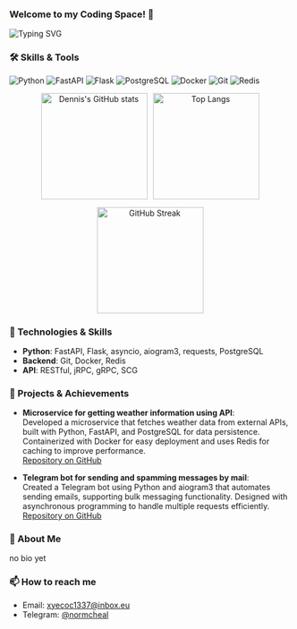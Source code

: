 ### Welcome to my Coding Space! 🌟

![Typing SVG](https://readme-typing-svg.demolab.com?font=Fira+Code&size=24&pause=1000&color=FF8C00&width=435&lines=Greetings%2C+fellows!+👋;Welcome+to+my+GitHub+profile!)

### 🛠 Skills & Tools

![Python](https://img.shields.io/badge/-Python-000?&logo=Python)
![FastAPI](https://img.shields.io/badge/-FastAPI-000?&logo=FastAPI)
![Flask](https://img.shields.io/badge/-Flask-000?&logo=Flask)
![PostgreSQL](https://img.shields.io/badge/-PostgreSQL-000?&logo=PostgreSQL)
![Docker](https://img.shields.io/badge/-Docker-000?&logo=Docker)
![Git](https://img.shields.io/badge/-Git-000?&logo=Git)
![Redis](https://img.shields.io/badge/-Redis-000?&logo=Redis)

<p align="center" style="display: flex; justify-content: center; gap: 10px; flex-wrap: wrap;">
  <img src="https://github-readme-stats.vercel.app/api?username=Eastwesser&show_icons=true&theme=radical" alt="Dennis's GitHub stats" height="190" />
  <img src="https://github-readme-stats.vercel.app/api/top-langs/?username=Eastwesser&layout=compact&theme=radical" alt="Top Langs" height="190" />
</p>
<p align="center">
  <img src="https://github-readme-streak-stats.herokuapp.com/?user=Eastwesser&theme=radical" alt="GitHub Streak" height="190" />
</p>

### 🔧 Technologies & Skills

- **Python**: FastAPI, Flask, asyncio, aiogram3, requests, PostgreSQL
- **Backend**: Git, Docker, Redis
- **API**: RESTful, jRPC, gRPC, SCG

### 🌟 Projects & Achievements

- **Microservice for getting weather information using API**:  
  Developed a microservice that fetches weather data from external APIs, built with Python, FastAPI, and PostgreSQL for data persistence. Containerized with Docker for easy deployment and uses Redis for caching to improve performance.  
  [Repository on GitHub](https://github.com/hopperi/weather_app.git)

- **Telegram bot for sending and spamming messages by mail**:  
  Created a Telegram bot using Python and aiogram3 that automates sending emails, supporting bulk messaging functionality. Designed with asynchronous programming to handle multiple requests efficiently.  
  [Repository on GitHub](https://github.com/hopperi/sendmailBot.git)

### 💬 About Me

no bio yet

### 📫 How to reach me

- Email: xyecoc1337@inbox.eu  
- Telegram: [@normcheal](https://t.me/normcheal)
